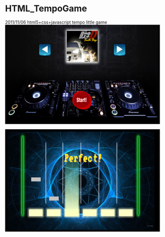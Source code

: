 HTML_TempoGame
==============

2011/11/06 html5+css+javascript tempo little game
![image](https://github.com/f40507777/HTML_TempoGame/blob/master/pic1.png)

![image](https://github.com/f40507777/HTML_TempoGame/blob/master/pic2.png)
